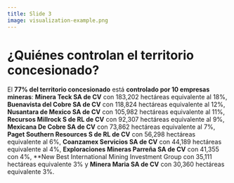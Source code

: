 ```yaml
---
title: Slide 3
image: visualization-example.png
---
```


# ¿Quiénes controlan el territorio concesionado?

El **77% del territorio concesionado** está **controlado por 10 empresas mineras**: **Minera Teck SA de CV** con 183,202 hectáreas equivalente al 18%, **Buenavista del Cobre SA de CV** con 118,824 hectáreas equivalente al 12%, **Nusantara de Mexico SA de CV** con 105,982 hectáreas equivalente al 11%, **Recursos Millrock S de RL de CV**	con 92,307 hectáreas equivalente al 9%, **Mexicana De Cobre SA de CV** con 73,862 hectáreas equivalente al 7%, **Paget Southern Resources S de RL de CV** con 56,298 hectáreas equivalente al 6%, **Coanzamex Servicios SA de CV** con 44,189 hectáreas equivalente al 4%, **Exploraciones Mineras Parreña SA de CV** con 41,355 con 4%, **New Best International Mining Investment Group con 35,111 hectáreas equivalente 3% y **Minera Maria SA de CV** con 30,360 hectáreas equivalente 3%.

